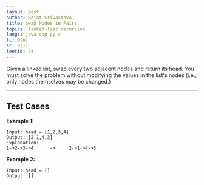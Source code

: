 ```yaml
---
layout: post
author: Rajat Srivastava
title: Swap Nodes in Pairs
topics: linked-list recursion
langs: java cpp py c
tc: O(n)
sc: O(1)
leetid: 24
---
```


Given a linked list, swap every two adjacent nodes and return its head. 
You must solve the problem without modifying the values in the list's nodes (i.e., only nodes themselves may be changed.)

---

## Test Cases

**Example 1:** 
```
Input: head = [1,2,3,4]
Output: [2,1,4,3]
Explanation:
1->2->3->4      ->     2->1->4->3
```

**Example 2:** 
```
Input: head = []
Output: []
```